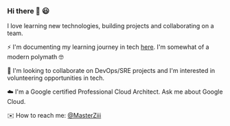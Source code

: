 
 ### Hi there 👋 😃

<!--
**Z11mm/z11mm** is a ✨ _special_ ✨ repository because its `README.md` (this file) appears on your GitHub profile.

Here are some ideas to get you started:

- 🔭 I’m currently working on ...
- 🌱 I’m currently learning ...
- 👯 I’m looking to collaborate on ...
- 🤔 I’m looking for help with ...
- 💬 Ask me about ...
- 📫 How to reach me: ...
- 😄 Pronouns: ...
- ⚡ Fun fact: ...
-->
I love learning new technologies, building projects and collaborating on a team.


⚡ I'm documenting my learning journey in tech [here](https://ziimm.medium.com/). I'm somewhat of a modern polymath 🤓

👯 I'm looking to collaborate on DevOps/SRE projects and I'm interested in volunteering opportunities in tech.         

☁️ I'm a Google certified Professional Cloud Architect. Ask me about Google Cloud.       

✉️ How to reach me: [@MasterZiii](https://twitter.com/MasterZiii)

